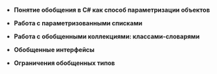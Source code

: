 - **Понятие обобщения в C# как способ параметризации объектов**


- **Работа с параметризованными списками**


- **Работа с обобщенными коллекциями: классами-словарями**


- **Обобщенные интерфейсы**


- **Ограничения обобщенных типов**
